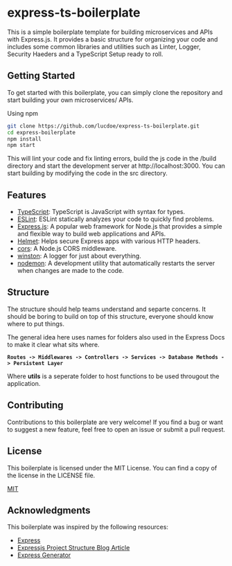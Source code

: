 # express-ts-boilerplate

This is a simple boilerplate template for building microservices and APIs with Express.js. It provides a basic structure for organizing your code and includes some common libraries and utilities such as Linter, Logger, Security Haeders and a TypeScript Setup ready to roll.

## Getting Started

To get started with this boilerplate, you can simply clone the repository and start building your own microservices/ APIs.

Using npm

```bash
git clone https://github.com/lucdoe/express-ts-boilerplate.git
cd express-boilerplate
npm install
npm start
```

This will lint your code and fix linting errors, build the js code in the /build directory and start the development server at http://localhost:3000. You can start building by modifying the code in the src directory.

## Features

- [TypeScript](https://www.typescriptlang.org/): TypeScript is JavaScript with syntax for types.
- [ESLint](https://eslint.org/): ESLint statically analyzes your code to quickly find problems.
- [Express.js](https://expressjs.com/): A popular web framework for Node.js that provides a simple and flexible way to build web applications and APIs.
- [Helmet](https://github.com/helmetjs/helmet): Helps secure Express apps with various HTTP headers.
- [cors](https://github.com/expressjs/cors): A Node.js CORS middleware.
- [winston](https://www.npmjs.com/package/winston): A logger for just about everything.
- [nodemon](https://www.npmjs.com/package/nodemon): A development utility that automatically restarts the server when changes are made to the code.

## Structure 

The structure should help teams understand and separte concerns. It should be boring to build on top of this structure, everyone should know where to put things. 

The general idea here uses names for folders also used in the Express Docs to make it clear what sits where. 

<b>`Routes -> Middlewares -> Controllers -> Services -> Database Methods -> Persistent Layer`</b>

Where <b>utils</b> is a seperate folder to host functions to be used througout the application.

## Contributing

Contributions to this boilerplate are very welcome! If you find a bug or want to suggest a new feature, feel free to open an issue or submit a pull request.

## License

This boilerplate is licensed under the MIT License. You can find a copy of the license in the LICENSE file.

[MIT](LICENSE)

## Acknowledgments

This boilerplate was inspired by the following resources:

- [Express](https://github.com/expressjs/express)
- [Expressjs Project Structure Blog Article](https://blog.logrocket.com/organizing-express-js-project-structure-better-productivity/)
- [Express Generator](https://github.com/expressjs/generator)
